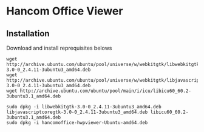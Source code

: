 # Hancom Office Viewer

## Installation

Download and install reprequisites belows

```
wget http://archive.ubuntu.com/ubuntu/pool/universe/w/webkitgtk/libwebkitgtk-3.0-0_2.4.11-3ubuntu3_amd64.deb
wget http://archive.ubuntu.com/ubuntu/pool/universe/w/webkitgtk/libjavascriptcoregtk-3.0-0_2.4.11-3ubuntu3_amd64.deb
wget http://archive.ubuntu.com/ubuntu/pool/main/i/icu/libicu60_60.2-3ubuntu3.1_amd64.deb

sudo dpkg -i libwebkitgtk-3.0-0_2.4.11-3ubuntu3_amd64.deb libjavascriptcoregtk-3.0-0_2.4.11-3ubuntu3_amd64.deb libicu60_60.2-3ubuntu3.1_amd64.deb
sudo dpkg -i hancomoffice-hwpviewer-Ubuntu-amd64.deb
```
